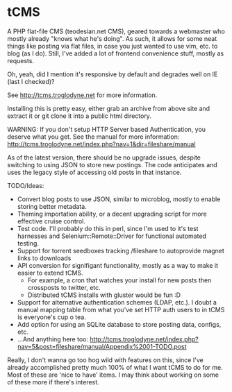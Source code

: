 tCMS
====

A PHP flat-file CMS (teodesian.net CMS), geared towards a webmaster who mostly already "knows what he's doing".
As such, it allows for some neat things like posting via flat files,
in case you just wanted to use vim, etc. to blog (as I do).
Still, I've added a lot of frontend convenience stuff, mostly as requests.

Oh, yeah, did I mention it's responsive by default and degrades well on IE (last I checked)?

See http://tcms.troglodyne.net for more information.

Installing this is pretty easy,
either grab an archive from above site and extract it or git clone it into a public html directory.

WARNING: If you don't setup HTTP Server based Authentication, you deserve what you get.
See the manual for more information: http://tcms.troglodyne.net/index.php?nav=1&dir=fileshare/manual

As of the latest version, there should be no upgrade issues,
despite switching to using JSON to store new postings.
The code anticipates and uses the legacy style of accessing old posts in that instance.

TODO/Ideas:
 * Convert blog posts to use JSON, similar to microblog, mostly to enable storing better metadata.
 * Theming importation ability, or a decent upgrading script for more effective cruise control.
 * Test code. I'll probably do this in perl,
   since I'm used to it's test harnesses and Selenium::Remote::Driver for functional automated testing.
 * Support for torrent seedboxes tracking /fileshare to autoprovide magnet links to downloads
 * API conversion for signifigant functionality, mostly as a way to make it easier to extend tCMS.
   - For example, a cron that watches your install for new posts then crossposts to twitter, etc.
   - Distributed tCMS installs with gluster would be fun :D
 * Support for alternative authentication schemes (LDAP, etc.).
   I doubt a manual mapping table from what you've set HTTP auth users to in tCMS is everyone's cup o tea.
 * Add option for using an SQLite database to store posting data, configs, etc.
 * ...And anything here too: http://tcms.troglodyne.net/index.php?nav=5&post=fileshare/manual/Appendix%2001-TODO.post

Really, I don't wanna go too hog wild with features on this,
since I've already accomplished pretty much 100% of what I want tCMS to do for me.
Most of these are 'nice to have' items. I may think about working on some of these more if there's interest.
